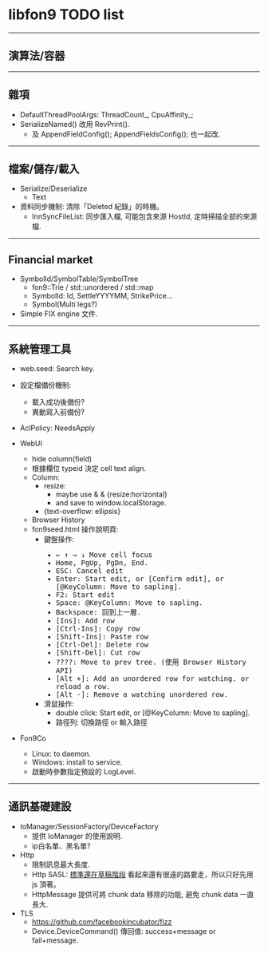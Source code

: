 libfon9 TODO list
=======================

---------------------------------------
## 演算法/容器
---------------------------------------
## 雜項
* DefaultThreadPoolArgs: ThreadCount_, CpuAffinity_;
* SerializeNamed() 改用 RevPrint().
  * 及 AppendFieldConfig(); AppendFieldsConfig(); 也一起改.

---------------------------------------
## 檔案/儲存/載入
* Serialize/Deserialize
  * Text
* 資料同步機制: 清除「Deleted 紀錄」的時機。
  * InnSyncFileList: 同步匯入檔, 可能包含來源 HostId, 定時掃描全部的來源檔.
---------------------------------------
## Financial market
* SymbolId/SymbolTable/SymbolTree
  * fon9::Trie / std::unordered / std::map
  * SymbolId: Id, SettleYYYYMM, StrikePrice...
  * Symbol(Multi legs?)
* Simple FIX engine 文件.
---------------------------------------
## 系統管理工具
* web.seed: Search key.


* 設定檔備份機制:
  * 載入成功後備份?
  * 異動寫入前備份?
* AclPolicy: NeedsApply


* WebUI
  * hide column(field)
  * 根據欄位 typeid 決定 cell text align.
  * Column:
    * resize:
      * maybe use <colgroup> & <col> & {resize:horizontal}
      * and save to window.localStorage.
    * {text-overflow: ellipsis}
  * Browser History
  * fon9seed.html 操作說明頁:
    * 鍵盤操作: <kbd>
      * ← ↑ → ↓ Move cell focus
      * Home, PgUp, PgDn, End.
      * ESC:   Cancel edit
      * Enter: Start edit, or [Confirm edit], or [@KeyColumn: Move to sapling].
      * F2:    Start edit
      * Space: @KeyColumn: Move to sapling.
      * Backspace: 回到上一層.
      * [Ins]:       Add row
      * [Ctrl-Ins]:  Copy row
      * [Shift-Ins]: Paste row
      * [Ctrl-Del]:  Delete row
      * [Shift-Del]: Cut row
      * ????:  Move to prev tree. (使用 Browser History API)
      * [Alt +]: Add an unordered row for watching. or reload a row.
      * [Alt -]: Remove a watching unordered row.
    * 滑鼠操作:
      * double click: Start edit, or [@KeyColumn: Move to sapling].
      * 路徑列: 切換路徑 or 輸入路徑
* Fon9Co
  * Linux: to daemon.
  * Windows: install to service.
  * 啟動時參數指定預設的 LogLevel.

---------------------------------------
## 通訊基礎建設
* IoManager/SessionFactory/DeviceFactory
  * 提供 IoManager 的使用說明.
  * ip白名單、黑名單?
* Http
  * 限制訊息最大長度.
  * Http SASL: [標準還在草稿階段](https://tools.ietf.org/id/draft-vanrein-httpauth-sasl-00.html)
    看起來還有很遠的路要走，所以只好先用 js 頂著。
  * HttpMessage 提供可將 chunk data 移除的功能, 避免 chunk data 一直長大.
* TLS
  * https://github.com/facebookincubator/fizz
  * Device.DeviceCommand() 傳回值: success+message or fail+message.
